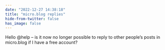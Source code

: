 ```yaml
---
date: "2022-12-27 14:38:18"
title: "micro.blog replies"
hide-from-twitter: false
has_image: false
---
```


Hello @help – is it now no longer possible to reply to other people’s posts in micro.blog if I have a free account?
